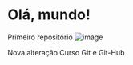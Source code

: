 # Olá, mundo!
 Primeiro repositório
![image](https://github.com/Ghost-0102/Ol--mundo-/assets/116311321/53ad4658-cf24-45d2-a18b-6076cf02c0c2)

Nova alteração
Curso Git e Git-Hub